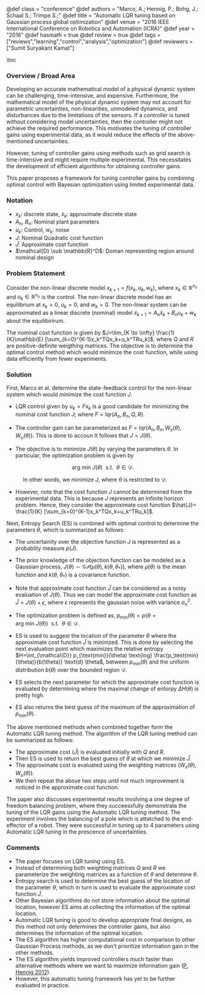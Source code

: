 @def class = "conference"
@def authors = "Marco, A.; Hennig, P.; Bohg, J.; Schaal S.; Trimpe S.;"
@def title = "Automatic LQR tuning based on Gaussian process global optimization"
@def venue = "2016 IEEE International Conference on Robotics and Automation (ICRA)"
@def year = "2016"
@def hasmath = true
@def review = true
@def tags = ["reviews","learning","control","analysis","optimization"]
@def reviewers = ["Sumit Suryakant Kamat"]

\toc
### Overview / Broad Area
Developing an accurate mathematical model of a physical dynamic system can be challenging, time-intensive, and expensive. Furthermore, the mathematical model of the physical dynamic system may not account for parametric uncertainties, non-linearities, unmodeled dynamics, and disturbances due to the limitations of the sensors. If a controller is tuned without considering model uncertainties, then the controller might not achieve the required performance. This motivates the tuning of controller gains using experimental data, as it would reduce the effects of the above-mentioned uncertainties. 

However, tuning of controller gains using methods such as grid search is time-intensive and might require multiple experimental. This necessitates the development of efficient algorithms for obtaining controller gains.

This paper proposes a framework for tuning controller gains by combining optimal control with Bayesian optimization using limited experimental data. 

[//]: # (Bayesian Optimization involves solving optimization problems where the objective function is continuous but does not have a special structure for e.g.; concavity. Furthermore, the objective function does not give gradient information.)

### Notation
* $x_k$: discrete state, $\tilde{x}_k$: approximate discrete state
* $A_{\text{n}}$, $B_{\text{n}}$: Nominal plant parameters
* $u_k$: Control, $w_k$: noise
* $J$: Nominal Quadratic cost function
* $\hat{J}$: Approximate cost function
* $\mathcal{D} \sub \mathbb{R}^D$: Doman representing region around nominal design


### Problem Statement
Consider the non-linear discrete model $x_{k+1}=f(x_k,u_k,w_k)$, where $x_k \in \mathbb{R}^{n_x}$ and $u_k \in \mathbb{R}^{n_u}$ is the control. The non-linear discrete model has an equilibrium at $x_k=0$, $u_k=0$, and $w_k=0$. The non-linear system can be approximated as a linear discrete (nominal) model $\tilde{x}_{k+1}=A_n \tilde{x}_{k} +B_n u_k+w_k$ about the equilibirirum. 

The nominal cost function is given by $J=\lim_{K \to \infty} \frac{1}{K}\mathbb{E} [\sum_{k=0}^{K-1}x_k^TQx_k+u_k^TRu_k]$, where $Q$ and $R$ are positive-definite weigthing matrices. The objective is to determine the optimal control method which would minimize the cost function, while using data efficiently from fewer experiments. 

### Solution 
 
First, Marco et al. determine the state-feedback control for the non-linear system which would minimize the cost function $J$.
* LQR control given by $u_k=Fx_k$ is a good candidate for minimizing the nominal cost function $J$; where $F=\text{lqr} (A_{n},B_{n},Q,R)$. 
* The controller gain can be parameterized as $F=\text{lqr} (A_{n},B_{n},W_x(\theta),W_u(\theta))$. This is done to accoun
 It follows that $J=J(\theta)$.  

* The objective is to minimize $J(\theta)$ by varying the parameters $\theta$. In particular, the optimization problem is given by  

$$\text{arg} \ \text{min} \ J(\theta) \ \ \text{s.t.} \ \ \theta \in \mathcal{D}.$$

&nbsp;&nbsp;&nbsp;&nbsp;&nbsp;&nbsp;&nbsp;&nbsp;&nbsp;&nbsp;&nbsp;In other words, we minimize $J$, where $\theta$ is restricted to $\mathcal{D}$. 

* However, note that the cost function $J$ cannot be determined from the experimental data. This is because $J$ represents an infinite horizon problem. Hence, they consider the approximate cost function $\hat{J}= \frac{1}{K} [\sum_{k=0}^{K-1}x_k^TQx_k+u_k^TRu_k]$.


Next, Entropy Search (ES) is combined with optimal control to determine the parameters $\theta$, which is summarized as follows:
* The uncertainity over the objective function $J$ is represented as a probablity measure $p(J)$.
* The prior knowledge of the objection function can be modeled as a Gaussian process, $J(\theta) \sim \mathcal{GP}(\mu(\theta), k(\theta, \theta_*))$, where $\mu(\theta)$ is the mean function and $k(\theta,\theta_*)$ is a covariance function.
* Note that approximate cost function $\hat{J}$ can be considered as a noisy evaluation of $J(\theta)$. Thus we can model the approximate cost function as $\hat{J}=J(\theta)+\epsilon$, where $\epsilon$ represents the gaussian noise with variance $\sigma_{\text{n}}^2$.
* The optimization problem is defined as, $p_{\text{min}}(\theta)=p(\theta=\text{arg} \ \text{min} \ J(\theta)) \ \ \text{s.t.} \ \ \theta \in \mathcal{D}.$


* ES is used to suggest the location of the parameter $\theta$ where the approximate cost function $\hat{J}$ is minimzed. This is done by selecting the next evaluation point which maximizes the relative entropy $H=\int_{\mathcal{D}} p_{\text{min}}(\theta) \text{log} \frac{p_\text{min}(\theta)}{b(\theta)} \text{d} \theta$, between $p_{min} (\theta)$ and the uniform distribution $b(\theta)$ over the bounded region $\mathcal{D}$. 

* ES selects the next parameter for which the approximate cost function is evaluated by determining where the maximal change of entorpy $\Delta H(\theta)$ is pretty high.

* ES also returns the best guess of the maximum of the approximation of $p_{\text{min}}(\theta)$.

The above mentioned methods when combined together form the Automatic LQR tuning method. The algorithm of the LQR tuning method can be summarized as follows:
* The approximate cost ($\hat{J}$) is evaluated initially with $Q$ and $R$. 
* Then ES is used to return the best guess of $\theta$ at which we minimize $\hat{J}$.
* The approximate cost is evaluated using the weighting matrices $(W_x(\theta), W_u(\theta))$.
* We then repeat the above two steps until not much improvement is noticed in the approximate cost function.

The paper also discusses experimental results involving a one degree of freedom balancing problem, where they succeessfully demonstrate the tuning of the LQR gains using the Automatic LQR tuning method. The experiment involves the balancing of a pole which is attatched to the end-effector of a robot. They were successful in tuning up to 4 parameters using Automatic LQR tuning in the prescence of uncertainties.

### Comments
* The paper focuses on LQR tuning using ES.
* Instead of determining both weighting matrices $Q$ and $R$ we parameterize the weighting matrices as a function of $\theta$ and determine $\theta$.
* Entropy search is used to determine the best guess of the location of the parameter $\theta$, which in turn is used to evaluate the approximate cost function $\hat{J}$. 
* Other Bayesian algorithms do not store information about the optimal location, however ES aims at collecting the information of the optimal location.
* Automatic LQR tuning is good to develop appropriate final designs, as this method not only determines the controller gains, but also determines the information of the optimal location.
* The ES algorithm has higher computational cost in comparison to other Gaussian Process methods, as we don't prioritize information gain in the other methods.
* The ES algorithm yields improved controllers much faster than alternative methods where we want to maximize information gain ([P. Hennig 2012](https://jmlr.csail.mit.edu/papers/volume13/hennig12a/hennig12a.pdf)).
* However, this automatic tuning framework has yet to be further evaluated in practice.